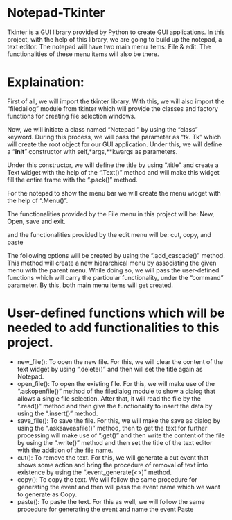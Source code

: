 # Notepad-Tkinter
Tkinter is a GUI library provided by Python to create GUI applications. In this project, with the help of this library, we are going to build up the notepad, a text editor. The notepad will have two main menu items: File &amp; edit. The functionalities of these menu items will also be there.

# Explaination:
First of all, we will import the tkinter library. With this, we will also import the “filedailog” module from tkinter which will provide the classes and factory functions for creating file selection windows.

Now, we will initiate a class named “Notepad ” by using the “class” keyword. During this process, we will pass the parameter as “tk. Tk” which will create the root object for our GUI application. Under this, we will define a “__init__” constructor with self,*args,**kwargs as parameters.

Under this constructor, we will define the title by using “.title” and create a Text widget with the help of the “.Text()” method and will make this widget fill the entire frame with the “.pack()” method.

For the notepad to show the menu bar we will create the menu widget with the help of “.Menu()”.

The functionalities provided by the File menu in this project will be: New, Open, save and exit.

and the functionalities provided by the edit menu will be: cut, copy, and paste

The following options will be created by using the “.add_cascade()” method. This method will create a new hierarchical menu by associating the given menu with the parent menu. While doing so, we will pass the user-defined functions which will carry the particular functionality, under the “command” parameter. By this, both main menu items will get created.

# User-defined functions which will be needed to add functionalities to this project.
* new_file(): To open the new file. For this, we will clear the content of the text widget by using “.delete()” and then will set the title again as Notepad.
* open_file(): To open the existing file. For this, we will make use of the “.askopenfile()” method of the filedialog module to show a dialog that allows a single file selection. After that, it will read the file by the “.read()” method and then give the functionality to insert the data by using the “.insert()” method.
* save_file(): To save the file. For this, we will make the save as dialog by using the “.asksaveasfile()” method, then to get the text for further processing will make use of “.get()” and then write the content of the file by using the “.write()” method and then set the title of the text editor with the addition of the file name.
* cut(): To remove the text. For this, we will generate a cut event that shows some action and bring the procedure of removal of text into existence by using the “.event_generate(<<event-name>>)” method.
* copy(): To copy the text. We will follow the same procedure for generating the event and then will pass the event name which we want to generate as Copy.
* paste(): To paste the text. For this as well, we will follow the same procedure for generating the event and name the event Paste
